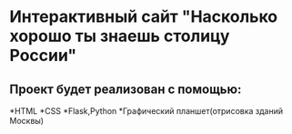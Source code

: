 # Интерактивный сайт "Насколько хорошо ты знаешь столицу России"
## Проект будет реализован с помощью:
*HTML
*CSS
*Flask,Python
*Графический планшет(отрисовка зданий Москвы)
